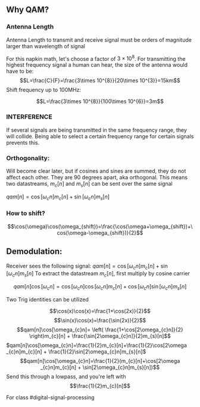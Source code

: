 ## Why QAM?
### Antenna Length
Antenna Length to transmit and receive signal must be orders of magnitude larger than wavelength of signal 

For this napkin math, let's choose a factor of $3 \times 10^{8}$. For transmitting the highest frequency signal a human can hear, the size of the antenna would have to be:
$$L=\frac{C}{F}=\frac{3\times 10^{8}}{20\times 10^{3}}=15km$$
Shift frequency up to 100MHz:

$$L=\frac{3\times 10^{8}}{100\times 10^{6}}=3m$$
### INTERFERENCE
If several signals are being transmitted in the same frequency range, they will collide. Being able to select a certain frequency range for certain signals prevents this.

### Orthogonality: 
Will become clear later, but if cosines and sines are summed, they do not affect each other. They are 90 degrees apart, aka orthogonal. This means two datastreams, $m_{c}[n]$ and $m_{s}[n]$ can be sent over the same signal

$qam[n]=\cos[\omega_{c}n]m_{c}[n] + \sin[\omega_{c}n]m_{s}[n]$

### How to shift?

$$\cos(\omega)\cos(\omega_{shift})=\frac{\cos(\omega+\omega_{shift})+\cos(\omega-\omega_{shift})}{2}$$


## Demodulation:

Receiver sees the following signal:
$qam[n]=\cos[\omega_{c}n]m_{c}[n] + \sin[\omega_{c}n]m_{s}[n]$
To extract the datastream $m_{c}[n]$, first multiply by cosine carrier

$$qam[n]\cos[\omega_{c}n]=\cos[\omega_{c}n]\cos[\omega_{c}n]m_{c}[n] + \cos[\omega_{c}n]\sin[\omega_{c}n]m_{s}[n]$$

Two Trig identities can be utilized

$$\cos(x)\cos(x)=\frac{1+\cos(2x)}{2}$$
$$\sin(x)\cos(x)=\frac{\sin(2x)}{2}$$
$$qam[n]\cos[\omega_{c}n]= \left( \frac{1+\cos[2\omega_{c}n]}{2} \right)m_{c}[n] + \frac{\sin[2\omega_{c}n]}{2}m_{s}[n]$$
$qam[n]\cos[\omega_{c}n]=\frac{1}{2}m_{c}[n]+\frac{1}{2}\cos[2\omega _{c}n]m_{c}[n] + \frac{1}{2}\sin[2\omega_{c}n]m_{s}[n]$
$$qam[n]\cos[\omega_{c}n]=\frac{1}{2}(m_{c}[n]+\cos[2\omega _{c}n]m_{c}[n] + \sin[2\omega_{c}n]m_{s}[n])$$
Send this through a lowpass, and you're left with
$$\frac{1}{2}m_{c}[n]$$



For class #digital-signal-processing